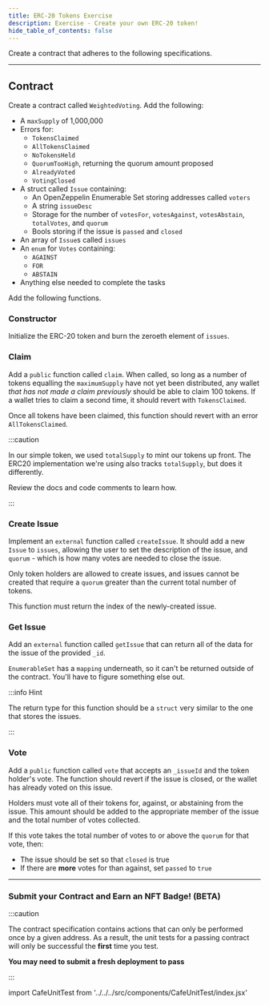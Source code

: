 ```yaml
---
title: ERC-20 Tokens Exercise
description: Exercise - Create your own ERC-20 token!
hide_table_of_contents: false
---
```


Create a contract that adheres to the following specifications.

---

## Contract

Create a contract called `WeightedVoting`. Add the following:

- A `maxSupply` of 1,000,000
- Errors for:
  - `TokensClaimed`
  - `AllTokensClaimed`
  - `NoTokensHeld`
  - `QuorumTooHigh`, returning the quorum amount proposed
  - `AlreadyVoted`
  - `VotingClosed`
- A struct called `Issue` containing:
  - An OpenZeppelin Enumerable Set storing addresses called `voters`
  - A string `issueDesc`
  - Storage for the number of `votesFor`, `votesAgainst`, `votesAbstain`, `totalVotes`, and `quorum`
  - Bools storing if the issue is `passed` and `closed`
- An array of `Issue`s called `issues`
- An `enum` for `Votes` containing:
  - `AGAINST`
  - `FOR`
  - `ABSTAIN`
- Anything else needed to complete the tasks

Add the following functions.

### Constructor

Initialize the ERC-20 token and burn the zeroeth element of `issues`.

### Claim

Add a `public` function called `claim`. When called, so long as a number of tokens equalling the `maximumSupply` have not yet been distributed, any wallet _that has not made a claim previously_ should be able to claim 100 tokens. If a wallet tries to claim a second time, it should revert with `TokensClaimed`.

Once all tokens have been claimed, this function should revert with an error `AllTokensClaimed`.

:::caution

In our simple token, we used `totalSupply` to mint our tokens up front. The ERC20 implementation we're using also tracks `totalSupply`, but does it differently.

Review the docs and code comments to learn how.

:::

### Create Issue

Implement an `external` function called `createIssue`. It should add a new `Issue` to `issues`, allowing the user to set the description of the issue, and `quorum` - which is how many votes are needed to close the issue.

Only token holders are allowed to create issues, and issues cannot be created that require a `quorum` greater than the current total number of tokens.

This function must return the index of the newly-created issue.

### Get Issue

Add an `external` function called `getIssue` that can return all of the data for the issue of the provided `_id`.

`EnumerableSet` has a `mapping` underneath, so it can't be returned outside of the contract. You'll have to figure something else out.

:::info Hint

The return type for this function should be a `struct` very similar to the one that stores the issues.

:::

### Vote

Add a `public` function called `vote` that accepts an `_issueId` and the token holder's vote. The function should revert if the issue is closed, or the wallet has already voted on this issue.

Holders must vote all of their tokens for, against, or abstaining from the issue. This amount should be added to the appropriate member of the issue and the total number of votes collected.

If this vote takes the total number of votes to or above the `quorum` for that vote, then:

- The issue should be set so that `closed` is true
- If there are **more** votes for than against, set `passed` to `true`

---

### Submit your Contract and Earn an NFT Badge! (BETA)

:::caution

The contract specification contains actions that can only be performed once by a given address. As a result, the unit tests for a passing contract will only be successful the **first** time you test.

**You may need to submit a fresh deployment to pass**

:::

import CafeUnitTest from '../../../src/components/CafeUnitTest/index.jsx'

<CafeUnitTest nftNum={14}/>
